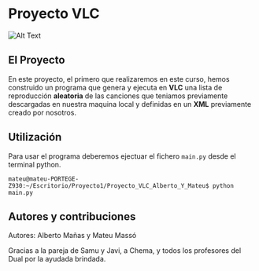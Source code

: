 # Proyecto VLC

![Alt Text](https://media1.tenor.com/images/ff46087bca7c3d3714e3b091a2e64b63/tenor.gif?itemid=8019415)

## El Proyecto
En este proyecto, el primero que realizaremos en este curso, hemos construido un programa que genera y ejecuta en **VLC** una lista de reproducción __aleatoria__ de las canciones que teniamos previamente descargadas en nuestra maquina local y definidas en un __XML__ previamente creado por nosotros.

## Utilización

Para usar el programa deberemos ejectuar el fichero `main.py` desde el terminal python.

```
mateu@mateu-PORTEGE-Z930:~/Escritorio/Proyecto1/Proyecto_VLC_Alberto_Y_Mateu$ python main.py 
```

## Autores y contribuciones
Autores: Alberto Mañas y Mateu Massó

Gracias a la pareja de Samu y Javi, a Chema, y todos los profesores del Dual por la ayudada brindada.